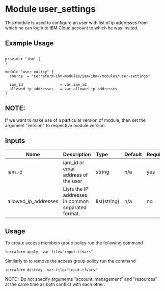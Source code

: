 # Module user_settings

This module is used to configure an user with list of ip addresses from which he can login to IBM Cloud account to which he was invited.

## Example Usage
```

provider "ibm" {
}

module "user_policy" {
  source  = "terraform-ibm-modules/iam/ibm//modules/user-settings"

  iam_id                 = var.iam_id
  allowed_ip_addresses   = var.allowed_ip_addresses
}

```
## NOTE:

If we want to make use of a particular version of module, then set the argument "version" to respective module version.

## Inputs

| Name                 | Description                                                      | Type         | Default | Required |
|----------------------|------------------------------------------------------------------|:-------------|:------- |:---------|
| iam_id               | iam_id or email address of the user                               | string       | n/a     | yes      |
| allowed_ip_addresses | Lists the IP addresses in common separated format.               | list(string) | n/a     | no       |


## Usage

To create access members group policy run the following command

  `terraform apply -var-file="input.tfvars"`

Similarly to to remove the access group policy run the command

   `terraform destroy -var-file="input.tfvars"`


NOTE : Do not specify arguments "account_management" and "resources" at the same time as both conflict with each other.


